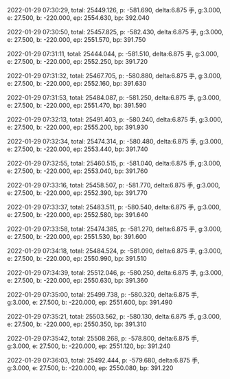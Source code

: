 2022-01-29 07:30:29, total: 25449.126, p: -581.690, delta:6.875 手, g:3.000, e: 27.500, b: -220.000, ep: 2554.630, bp: 392.040

2022-01-29 07:30:50, total: 25457.825, p: -582.430, delta:6.875 手, g:3.000, e: 27.500, b: -220.000, ep: 2551.570, bp: 391.750

2022-01-29 07:31:11, total: 25444.044, p: -581.510, delta:6.875 手, g:3.000, e: 27.500, b: -220.000, ep: 2552.250, bp: 391.720

2022-01-29 07:31:32, total: 25467.705, p: -580.880, delta:6.875 手, g:3.000, e: 27.500, b: -220.000, ep: 2552.160, bp: 391.630

2022-01-29 07:31:53, total: 25484.087, p: -581.250, delta:6.875 手, g:3.000, e: 27.500, b: -220.000, ep: 2551.470, bp: 391.590

2022-01-29 07:32:13, total: 25491.403, p: -580.240, delta:6.875 手, g:3.000, e: 27.500, b: -220.000, ep: 2555.200, bp: 391.930

2022-01-29 07:32:34, total: 25474.314, p: -580.480, delta:6.875 手, g:3.000, e: 27.500, b: -220.000, ep: 2553.440, bp: 391.740

2022-01-29 07:32:55, total: 25460.515, p: -581.040, delta:6.875 手, g:3.000, e: 27.500, b: -220.000, ep: 2553.040, bp: 391.760

2022-01-29 07:33:16, total: 25458.507, p: -581.770, delta:6.875 手, g:3.000, e: 27.500, b: -220.000, ep: 2552.390, bp: 391.770

2022-01-29 07:33:37, total: 25483.511, p: -580.540, delta:6.875 手, g:3.000, e: 27.500, b: -220.000, ep: 2552.580, bp: 391.640

2022-01-29 07:33:58, total: 25474.385, p: -581.270, delta:6.875 手, g:3.000, e: 27.500, b: -220.000, ep: 2551.530, bp: 391.600

2022-01-29 07:34:18, total: 25484.524, p: -581.090, delta:6.875 手, g:3.000, e: 27.500, b: -220.000, ep: 2550.990, bp: 391.510

2022-01-29 07:34:39, total: 25512.046, p: -580.250, delta:6.875 手, g:3.000, e: 27.500, b: -220.000, ep: 2550.630, bp: 391.360

2022-01-29 07:35:00, total: 25499.738, p: -580.320, delta:6.875 手, g:3.000, e: 27.500, b: -220.000, ep: 2551.600, bp: 391.490

2022-01-29 07:35:21, total: 25503.562, p: -580.130, delta:6.875 手, g:3.000, e: 27.500, b: -220.000, ep: 2550.350, bp: 391.310

2022-01-29 07:35:42, total: 25508.268, p: -578.800, delta:6.875 手, g:3.000, e: 27.500, b: -220.000, ep: 2551.120, bp: 391.240

2022-01-29 07:36:03, total: 25492.444, p: -579.680, delta:6.875 手, g:3.000, e: 27.500, b: -220.000, ep: 2550.080, bp: 391.220